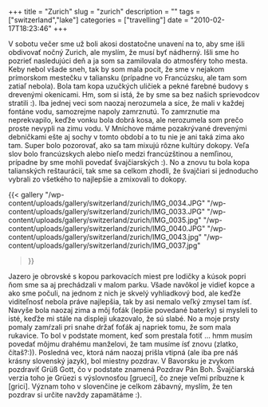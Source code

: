 +++
title = "Zurich"
slug = "zurich"
description = ""
tags = ["switzerland","lake"]
categories = ["travelling"]
date = "2010-02-17T18:23:46"
+++

V sobotu večer sme už boli akosi dostatočne unavení na to, aby sme išli obdivovať nočný Zurich, ale
myslím, že musí byť nádherný. Išli sme ho pozrieť nasledujúci deň a ja som sa zamilovala do
atmosféry toho mesta. Keby nebol všade sneh, tak by som mala pocit, že sme v nejakom prímorskom
mestečku v taliansku (prípadne vo Francúzsku, ale tam som zatiaľ nebola). Bola tam kopa uzučkých
uličiek a pekné farebné budovy s drevenými okenicami. Hm, som si istá, že by sme sa bez našich
sprievodcov stratili :). Iba jednej veci som naozaj nerozumela a síce, že mali v každej fontáne vodu, samozrejme napoly
zamrznutú. To zamrznutie ma neprekvapilo, keďže vonku bola dobrá kosa, ale nerozumela som prečo
proste nevypli na zimu vodu. V Mníchove máme pozakrývané drevenými debničkami ešte aj sochy v tomto
období a to tu nie je ani taká zima ako tam. Super bolo pozorovať, ako sa tam mixujú rôzne kultúry
dokopy. Veľa slov bolo francúzskych alebo nieľo medzi francúzštinou a nemľinou, prípadne by sme
mohli povedať švajčiarských :). No a znovu tu bola kopa talianských reštaurácií, tak sme sa celkom
zhodli, že švajčiari si jednoducho vybrali zo všetkého to najlepšie a zmixovali to dokopy.


 {{< gallery
    "/wp-content/uploads/gallery/switzerland/zurich/IMG_0034.JPG"
    "/wp-content/uploads/gallery/switzerland/zurich/IMG_0033.JPG"
    "/wp-content/uploads/gallery/switzerland/zurich/IMG_0035.jpg"
    "/wp-content/uploads/gallery/switzerland/zurich/IMG_0040.JPG"
    "/wp-content/uploads/gallery/switzerland/zurich/IMG_0043.jpg"
    "/wp-content/uploads/gallery/switzerland/zurich/IMG_0037.jpg"
>}}

Jazero je obrovské s kopou parkovacích miest pre lodičky a kúsok popri ňom sme sa aj prechádzali v
malom parku. Všade navôkol je vidieť kopce a ako sme počuli, na jednom z nich je skvelý vyhliadkový
bod, ale keďže viditeľnosť nebola práve najlepšia, tak by asi nemalo veľký zmysel tam ísť. Navyše
bola naozaj zima a môj foťák (lepšie povedané baterky) si mysleli to isté, keďže mi stále na
displeji ukazovalo, že sú slabé. No a moje prsty pomaly zamŕzali pri snahe držať foťák aj napriek
tomu, že som mala rukavice. To bol v podstate moment, keď som prestala fotiť ... hmm musím povedať
môjmu drahému manželovi, že tam musíme ísť znovu (zlatko, čítaš?:)). Posledná vec, ktorá nám naozaj
prišla vtipná (ale iba pre náš krásny slovenský jazyk), bol miestny pozdrav. V Bavorsku je zvykom
pozdraviť Grüß Gott, čo v podstate znamená Pozdrav Pán Boh. Švajčiarská verzia toho je Grüezi s
výslovnosťou [grueci], čo zneje veľmi príbuzne k [grici]. Význam toho v slovenčine je celkom
zábavný, myslím, že ten pozdrav si určite navždy zapamätáme :).
